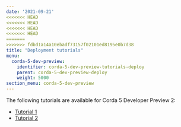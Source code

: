 ```yaml
---
date: '2021-09-21'
<<<<<<< HEAD
<<<<<<< HEAD
<<<<<<< HEAD
<<<<<<< HEAD
=======
>>>>>>> fdbd1a14a10ebadf73157f02101ed8195e0b7d38
title: "Deployment tutorials"
menu:
  corda-5-dev-preview:
    identifier: corda-5-dev-preview-tutorials-deploy
    parent: corda-5-dev-preview-deploy
    weight: 5000
section_menu: corda-5-dev-preview
---
```


The following tutorials are available for Corda 5 Developer Preview 2:
* [Tutorial 1](tutorial-one.html)
* [Tutorial 2](tutorial-two.html)
